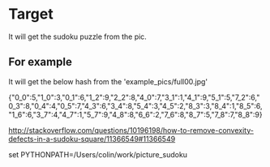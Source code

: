 # Target

It will get the sudoku puzzle from the pic.

## For example

It will get the below hash from the 'example_pics/full00.jpg'

{"0_0":5,"1_0":3,"0_1":6,"1_2":9,"2_2":8,"4_0":7,"3_1":1,"4_1":9,"5_1":5,"7_2":6,"0_3":8,"0_4":4,"0_5":7,"4_3":6,"3_4":8,"5_4":3,"4_5":2,"8_3":3,"8_4":1,"8_5":6,"1_6":6,"3_7":4,"4_7":1,"5_7":9,"4_8":8,"6_6":2,"7_6":8,"8_7":5,"7_8":7,"8_8":9}

http://stackoverflow.com/questions/10196198/how-to-remove-convexity-defects-in-a-sudoku-square/11366549#11366549

set
PYTHONPATH=/Users/colin/work/picture_sudoku
